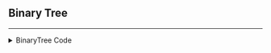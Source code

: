 ## Binary Tree
---
<details>
  <summary>BinaryTree Code</summary>
``` python
class BinaryTree:
    def __init__(self, key):
        self.key = key
        self.leftChild = None
        self.rightChild = None
    
    def __str__(self):
        return str(self.key)

    def setLeftChild(self, tree):
        assert self.hasLeftChild() is False
        self.leftChild = tree

    def setRightChild(self, tree):
        assert self.hasRightChild() is False
        self.rightChild = tree
        
    def getLeftChild(self):
        assert self.hasLeftChild()
        return self.leftChild
    
    def getRightChild(self):
        assert self.hasRightChild()
        return self.rightChild
    
    def hasLeftChild(self):
        return True if self.leftChild is not None else False
    
    def hasRightChild(self):
        return True if self.rightChild is not None else False

    def preorder(self):
        print(self)
        if self.hasLeftChild():
            self.getLeftChild().preorder()
        if self.hasRightChild():
            self.getRightChild().preorder()
    
    def inorder(self):
        if self.hasLeftChild():   
            self.getLeftChild().inorder()
        print(self)
        if self.hasRightChild():
            self.getRightChild().inorder()
        
    def postorder(self):
        if self.hasLeftChild():
            self.getLeftChild.postorder()
        if self.hasRightChild():
            self.getRightChild().postorder()
        print(self)
```
</details>

![Example](https://github.com/wilison1992/Algorithm-Practice/blob/master/pictures/Tree_exampleA.png?raw=true)  

Create Tree example A:  
When creating a tree, all nodes and leaves should be __Node__
```python
T1 = BinaryTree(7)
T1.setLeftChild(BinaryTree(8))
T1.getLeftChild().setLeftChild(BinaryTree(12))
T1.getLeftChild().getLeftChild().setLeftChild(BinaryTree(5))
T1.getLeftChild().getLeftChild().setRightChild(BinaryTree(10))
T1.setLeftChild().setRightChild(9）

T1.setRightChild(7)
T1.getRightChild().setLeftChild(5)
T1.getRightChild().setRightChild(6)
```
![Example](https://github.com/wilison1992/Algorithm-Practice/blob/master/pictures/Tree_exampleB.png?raw=true)  
Create Tree example B:  
```python
root = BinaryTree(7)
root.setLeftChild(BinaryTree(8))
root.getLeftChild().setLeftChild(BinaryTree(12))
root.getLeftChild().getLeftChild().setLeftChild(BinaryTree(5))
root.getLeftChild().getLeftChild().setRightChild(BinaryTree(10))

root.setRightChild(BinaryTree(7))
root.getRightChild().setLeftChild(BinaryTree(5))
root.getRightChild().getLeftChild().setLeftChild(BinaryTree(5))
root.getRightChild().setRightChild(BinaryTree(6))
root.getRightChild().getRightChild().setLeftChild(BinaryTree(10))
```
Tree_example A:  
![Example](https://github.com/wilison1992/Algorithm-Practice/blob/master/pictures/Tree_exampleA.png?raw=true)  

Tree_example B:  
![Example](https://github.com/wilison1992/Algorithm-Practice/blob/master/pictures/Tree_exampleB.png?raw=true)  

### preorder  
root --> count all left --> then right  
Tree_exampleA: [7, 8, 12, 5, 10, 9, 7, 5, 6]  
Tree_exampleB: [7, 8, 12, 5, 10, 7, 5, 5, 6, 10]  

### inorder  
bottom left -->  node --> bottom right  
Tree_exampleA: [5, 12, 10, 9, 8, 7, 5, 7 ,6]   
Tree_exampleB: [5, 12, 10, 8, 7, 5, 5, 7, 10, 6]   

### postorder  
bottom left --> bottom right --> node  
Tree_exampleA: [5, 10, 12, 9, 8, 5, 6, 7, 7]  
Tree_exampleB: [5, 10, 12, 8, 5, 5, 10, 5, 6, 7, 7]  

### BFS 
![BFS](https://github.com/wilison1992/Algorithm-Practice/blob/master/pictures/BFS.png?raw=true)  
  
```python 
### Tree is an object of Binary Trees
from collections import deque
def iterativeBFS(tree):
    queue = deque()
    queue.appendleft(tree)
    while len(queue) != 0:
        node = queue.pop() # pop from right
        print(node)
        if node.hasLeftChild():  ### Left First
            queue.appendleft(node.getLeftChild())
        if node.hasRightChild():
            queue.appendleft(node.getRightChild())
```

### DFS
![DFS](https://github.com/wilison1992/Algorithm-Practice/blob/master/pictures/DFS.png?raw=true)    
```python
### Tree is an object of Binary Trees
from collections import deque
def iterativeBFS(tree):
    queue = deque()
    queue.appendleft(tree)
    while len(queue) != 0:
        node = queue.popleft()  # pop from left
        print(node)
        if node.hasRightChild():  ### Right First
            queue.appendleft(node.getRightChild())

        if node.hasLeftChild():
            queue.appendleft(node.getLeftChild())
```